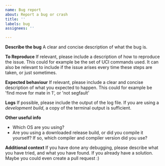 ```yaml
---
name: Bug report
about: Report a bug or crash
title: ''
labels: bug
assignees: ''

---
```


**Describe the bug**
A clear and concise description of what the bug is.

**To Reproduce**
If relevant, please include a description of how to reproduce the issue.
This could for example be the set of UCI commands used.
It can also be relevant to include if the issue arises every time these steps are taken, or just sometimes.

**Expected behaviour**
If relevant, please include a clear and concise description of what you expected to happen.
This could for example be 'find move <move> for mate in 1', or 'not segfault'

**Logs**
If possible, please include the output of the log file.
If you are using a *development build*, a copy of the terminal output is sufficient.

**Other useful info**
* Which OS are you using?
* Are you using a downloaded release build, or did you compile it yourself? If so, which compiler and compiler version did you use?

**Additional context**
If you have done any debugging, please describe what you have tried, and what you have found.
If you already have a solution. Maybe you could even create a pull request :)
